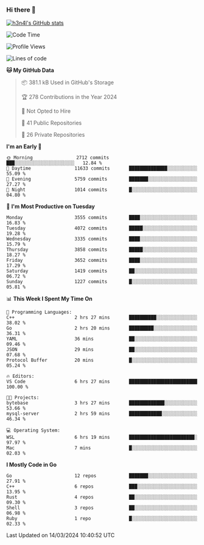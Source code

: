 ### Hi there 👋

[![h3n4l's GitHub stats](https://github-readme-stats.vercel.app/api?username=h3n4l&count_private=true&show_icons=true&theme=radical)](https://github.com/h3n4l/github-readme-stats)

<!--START_SECTION:waka-->
![Code Time](http://img.shields.io/badge/Code%20Time-1%2C850%20hrs%207%20mins-blue)

![Profile Views](http://img.shields.io/badge/Profile%20Views-0-blue)

![Lines of code](https://img.shields.io/badge/From%20Hello%20World%20I%27ve%20Written-6.4%20million%20lines%20of%20code-blue)

**🐱 My GitHub Data** 

> 📦 381.1 kB Used in GitHub's Storage 
 > 
> 🏆 278 Contributions in the Year 2024
 > 
> 🚫 Not Opted to Hire
 > 
> 📜 41 Public Repositories 
 > 
> 🔑 26 Private Repositories 
 > 
**I'm an Early 🐤** 

```text
🌞 Morning                2712 commits        ███░░░░░░░░░░░░░░░░░░░░░░   12.84 % 
🌆 Daytime                11633 commits       ██████████████░░░░░░░░░░░   55.09 % 
🌃 Evening                5759 commits        ███████░░░░░░░░░░░░░░░░░░   27.27 % 
🌙 Night                  1014 commits        █░░░░░░░░░░░░░░░░░░░░░░░░   04.80 % 
```
📅 **I'm Most Productive on Tuesday** 

```text
Monday                   3555 commits        ████░░░░░░░░░░░░░░░░░░░░░   16.83 % 
Tuesday                  4072 commits        █████░░░░░░░░░░░░░░░░░░░░   19.28 % 
Wednesday                3335 commits        ████░░░░░░░░░░░░░░░░░░░░░   15.79 % 
Thursday                 3858 commits        █████░░░░░░░░░░░░░░░░░░░░   18.27 % 
Friday                   3652 commits        ████░░░░░░░░░░░░░░░░░░░░░   17.29 % 
Saturday                 1419 commits        ██░░░░░░░░░░░░░░░░░░░░░░░   06.72 % 
Sunday                   1227 commits        █░░░░░░░░░░░░░░░░░░░░░░░░   05.81 % 
```


📊 **This Week I Spent My Time On** 

```text
💬 Programming Languages: 
C++                      2 hrs 27 mins       ██████████░░░░░░░░░░░░░░░   38.02 % 
Go                       2 hrs 20 mins       █████████░░░░░░░░░░░░░░░░   36.31 % 
YAML                     36 mins             ██░░░░░░░░░░░░░░░░░░░░░░░   09.46 % 
JSON                     29 mins             ██░░░░░░░░░░░░░░░░░░░░░░░   07.68 % 
Protocol Buffer          20 mins             █░░░░░░░░░░░░░░░░░░░░░░░░   05.24 % 

🔥 Editors: 
VS Code                  6 hrs 27 mins       █████████████████████████   100.00 % 

🐱‍💻 Projects: 
bytebase                 3 hrs 27 mins       █████████████░░░░░░░░░░░░   53.66 % 
mysql-server             2 hrs 59 mins       ████████████░░░░░░░░░░░░░   46.34 % 

💻 Operating System: 
WSL                      6 hrs 19 mins       ████████████████████████░   97.97 % 
Mac                      7 mins              █░░░░░░░░░░░░░░░░░░░░░░░░   02.03 % 
```

**I Mostly Code in Go** 

```text
Go                       12 repos            ███████░░░░░░░░░░░░░░░░░░   27.91 % 
C++                      6 repos             ███░░░░░░░░░░░░░░░░░░░░░░   13.95 % 
Rust                     4 repos             ██░░░░░░░░░░░░░░░░░░░░░░░   09.30 % 
Shell                    3 repos             ██░░░░░░░░░░░░░░░░░░░░░░░   06.98 % 
Ruby                     1 repo              █░░░░░░░░░░░░░░░░░░░░░░░░   02.33 % 
```




 Last Updated on 14/03/2024 10:40:52 UTC
<!--END_SECTION:waka-->

